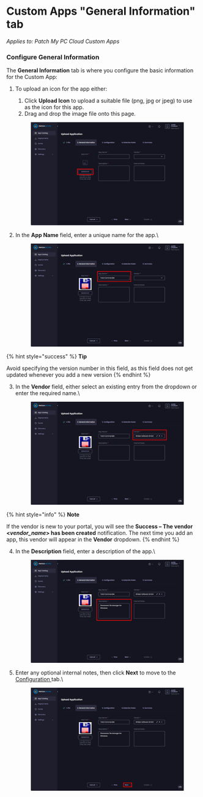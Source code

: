 # Custom Apps "General Information" tab

_Applies to: Patch My PC Cloud Custom Apps_

### Configure General Information

The **General Information** tab is where you configure the basic information for the Custom App:

1.  To upload an icon for the app either:

    1. Click **Upload Icon** to upload a suitable file (png, jpg or jpeg) to use as the icon for this app.
    2. Drag and drop the image file onto this page.

    <figure><img src="/_images/gitbook/image%20%28215%29.png" alt="Clicking “Upload Icon”"><figcaption></figcaption></figure>


2.  In the **App Name** field, enter a unique name for the app.\


    <figure><img src="/_images/gitbook/image%20%28216%29.png" alt="Entering a unique name in the “App Name” field"><figcaption></figcaption></figure>

{% hint style="success" %}
**Tip**

Avoid specifying the version number in this field, as this field does not get updated whenever you add a new version
{% endhint %}

3.  In the **Vendor** field, either select an existing entry from the dropdown or enter the required name.\


    <figure><img src="/_images/gitbook/image%20%28217%29.png" alt="Entering a vendor name"><figcaption></figcaption></figure>

{% hint style="info" %}
**Note**

If the vendor is new to your portal, you will see the **Success – The vendor <**_**vendor\_name**_**> has been created** notification. The next time you add an app, this vendor will appear in the **Vendor** dropdown.
{% endhint %}

4.  In the **Description** field, enter a description of the app.\


    <figure><img src="/_images/gitbook/image%20%28218%29.png" alt="Entering a description"><figcaption></figcaption></figure>


5.  Enter any optional internal notes, then click **Next** to move to the [Configuration ](custom-apps-configuration-tab.md)tab.\


    <figure><img src="/_images/gitbook/image%20%28219%29.png" alt="Clicking &#x22;Next&#x22; to move to the &#x22;Configuration&#x22; page"><figcaption></figcaption></figure>
